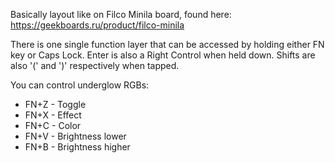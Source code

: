 Basically layout like on Filco Minila board, found here: https://geekboards.ru/product/filco-minila

There is one single function layer that can be accessed by holding either FN key or Caps Lock. Enter is also a Right Control when held down. Shifts are also '(' and ')' respectively when tapped.

You can control underglow RGBs:

* FN+Z - Toggle
* FN+X - Effect
* FN+C - Color
* FN+V - Brightness lower
* FN+B - Brightness higher
